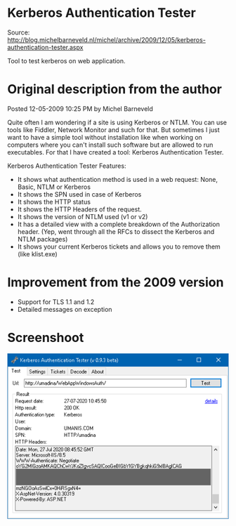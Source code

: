 # Kerberos Authentication Tester

Source: http://blog.michelbarneveld.nl/michel/archive/2009/12/05/kerberos-authentication-tester.aspx

Tool to test kerberos on web application.

# Original description from the author

Posted 12-05-2009 10:25 PM by Michel Barneveld

Quite often I am wondering if a site is using Kerberos or NTLM. You can use tools like Fiddler, Network Monitor and such for that. But sometimes I just want to have a simple tool without installation like when working on computers where you can't install such software but are allowed to run executables. For that I have created a tool: Kerberos Authentication Tester.

Kerberos Authentication Tester Features:

- It shows what authentication method is used in a web request: None, Basic, NTLM or Kerberos
- It shows the SPN used in case of Kerberos
- It shows the HTTP status
- It shows the HTTP Headers of the request.
- It shows the version of NTLM used (v1 or v2)
- It has a detailed view with a complete breakdown of the Authorization header. (Yep, went through all the RFCs to dissect the Kerberos and NTLM packages)
- It shows your current Kerberos tickets and allows you to remove them (like klist.exe)

# Improvement from the 2009 version

- Support for TLS 1.1 and 1.2
- Detailed messages on exception

# Screenshoot

![Screenshoot of KerberosAuthenticationTester](https://github.com/pierrejeandev/KerberosTools/raw/master/KerberosAuthenticationTester/screenshoot1.png)


